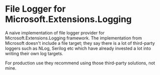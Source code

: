 # File Logger for Microsoft.Extensions.Logging

A naive implementation of file logger provider for Microsoft.Extensions.Logging framework. The implementation from Microsoft doesn't include a file target; they say there is a lot of third-party loggers such as NLog, Serilog etc which have already invested a lot into writing their own log targets. 

For production use they recommend using those third-party solutions, not mine.
